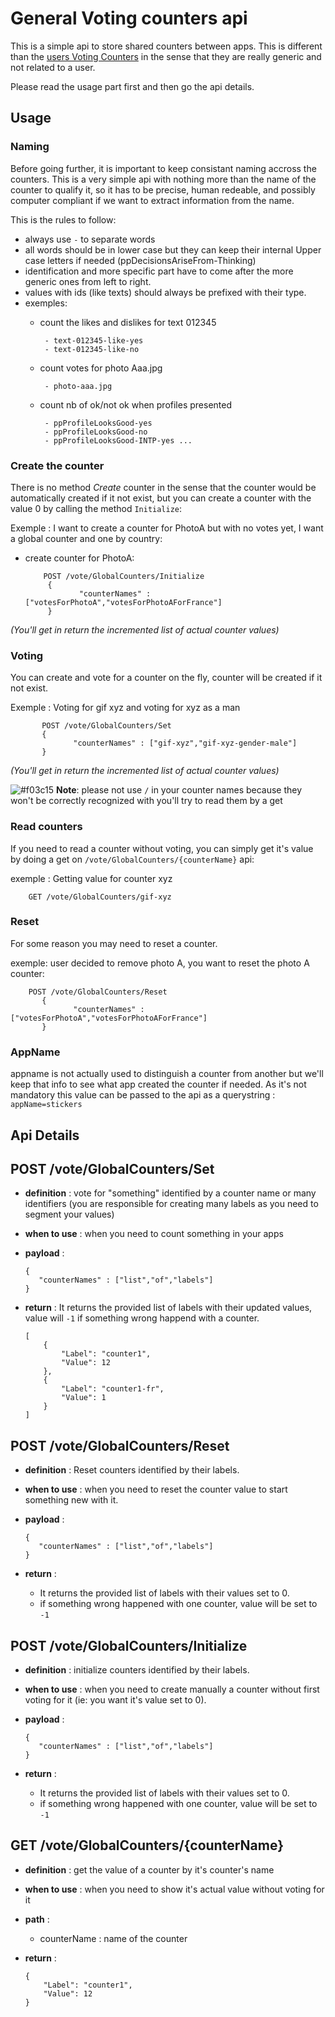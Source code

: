 # General Voting counters api

This is a simple api to store shared counters between apps. This is different than the [users Voting Counters](usersVotingCounters.md)
in the sense that they are really generic and not related to a user.

Please read the usage part first and then go the api details.

## Usage

### Naming
Before going further, it is important to keep consistant naming accross the counters. This is a very simple api with nothing more than the name of the counter to qualify it, so it has to be precise, human redeable, and possibly computer compliant if we want to extract information from the name.

This is the rules to follow:

* always use `-` to separate words
* all words should be in lower case but they can keep their internal Upper case letters if needed (ppDecisionsAriseFrom-Thinking)
* identification and more specific part have to come after the more generic ones from left to right.
* values with ids (like texts) should always be prefixed with their type.
* exemples:
   * count the likes and dislikes for text 012345
   
          - text-012345-like-yes
          - text-012345-like-no
          
   * count votes for photo Aaa.jpg
   
          - photo-aaa.jpg
          
   * count nb of ok/not ok when profiles presented
   
          - ppProfileLooksGood-yes
          - ppProfileLooksGood-no
          - ppProfileLooksGood-INTP-yes ...
          
    

### Create the counter
There is no method _Create_ counter in the sense that the counter would be automatically created if it not exist, but you can create
a counter with the value 0 by calling the method `Initialize`:

Exemple : I want to create a counter for PhotoA but with no votes yet, I want a global counter and one by country:

- create counter for PhotoA:

          POST /vote/GlobalCounters/Initialize
           { 
                  "counterNames" : ["votesForPhotoA","votesForPhotoAForFrance"]
           }
_(You'll get in return the incremented list of actual counter values)_

### Voting
You can create and vote for a counter on the fly, counter will be created if it not exist.

Exemple : Voting for gif xyz and voting for xyz as a man

           POST /vote/GlobalCounters/Set
           { 
                  "counterNames" : ["gif-xyz","gif-xyz-gender-male"]
           }
_(You'll get in return the incremented list of actual counter values)_

![#f03c15](https://placehold.it/12/f03c15/000000?text=+) **Note**: please not use `/` in your counter names because they won't be correctly recognized with you'll try to read them by a get


### Read counters
If you need to read a counter without voting, you can simply get it's value by doing a get on `/vote/GlobalCounters/{counterName}` api:

exemple : Getting value for counter xyz

        GET /vote/GlobalCounters/gif-xyz

### Reset
For some reason you may need to reset a counter.

exemple: user decided to remove photo A, you want to reset the photo A counter:

        POST /vote/GlobalCounters/Reset
           { 
                  "counterNames" : ["votesForPhotoA","votesForPhotoAForFrance"]
           }


### AppName
appname is not actually used to distinguish a counter from another but we'll keep that info to see what app created the counter if 
needed. As it's not mandatory this value can be passed to the api as a querystring : `appName=stickers`



## Api Details


## POST /vote/GlobalCounters/Set

* **definition** : vote for "something" identified by a counter name or many identifiers (you are responsible for creating many labels as you need to segment your values)
* **when to use** : when you need to count something in your apps
* **payload** : 

      { 
         "counterNames" : ["list","of","labels"]
      }

* **return** : It returns the provided list of labels with their updated values, value will `-1` if something wrong happend with a counter.

      [
          {
              "Label": "counter1",
              "Value": 12
          },
          {
              "Label": "counter1-fr",
              "Value": 1
          }
      ]


## POST /vote/GlobalCounters/Reset

* **definition** : Reset counters identified by their labels. 
* **when to use** : when you need to reset the counter value to start something new with it.
* **payload** : 

      { 
         "counterNames" : ["list","of","labels"]
      }


* **return** : 
     * It returns the provided list of labels with their values set to 0.
     * if something wrong happened with one counter, value will be set to `-1`


## POST /vote/GlobalCounters/Initialize

* **definition** : initialize counters identified by their labels. 
* **when to use** : when you need to create manually a counter without first voting for it (ie: you want it's value set to 0).
* **payload** : 

      { 
         "counterNames" : ["list","of","labels"]
      }


* **return** : 
     * It returns the provided list of labels with their values set to 0.
     * if something wrong happened with one counter, value will be set to `-1`



## GET /vote/GlobalCounters/{counterName}

* **definition** : get the value of a counter by it's counter's name
* **when to use** : when you need to show it's actual value without voting for it
* **path** : 
  * counterName : name of the counter 

* **return** : 
      
      {
          "Label": "counter1",
          "Value": 12
      }

